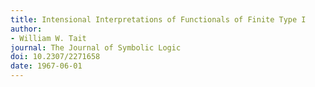 ```yaml
---
title: Intensional Interpretations of Functionals of Finite Type I
author:
- William W. Tait
journal: The Journal of Symbolic Logic
doi: 10.2307/2271658 
date: 1967-06-01
---
```


